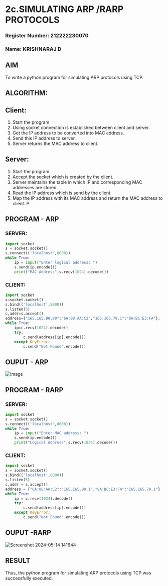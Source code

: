 # 2c.SIMULATING ARP /RARP PROTOCOLS
### Register Number: 212222230070
### Name: KRISHNARAJ D
## AIM
To write a python program for simulating ARP protocols using TCP.
## ALGORITHM:
## Client:
1. Start the program
2. Using socket connection is established between client and server.
3. Get the IP address to be converted into MAC address.
4. Send this IP address to server.
5. Server returns the MAC address to client.
## Server:
1. Start the program
2. Accept the socket which is created by the client.
3. Server maintains the table in which IP and corresponding MAC addresses are
stored.
4. Read the IP address which is send by the client.
5. Map the IP address with its MAC address and return the MAC address to client.
P
## PROGRAM - ARP
### SERVER:
```python
import socket
s = socket.socket()
s.connect(('localhost',8000))
while True:
    ip = input("Enter logical address: ")
    s.send(ip.encode())
    print("MAC Address",s.recv(1024).decode())
```
### CLIENT:
```python
import socket
s=socket.socket()
s.bind(('localhost',8000))
s.listen(5)
c,addr=s.accept()
address={"165.165.80.80":"6A:08:AA:C2","165.165.79.1":"8A:BC:E3:FA"};
while True:
    ip=c.recv(1024).decode()
    try:
        c.send(address[ip].encode())
    except KeyError:
        c.send("Not Found".encode())
```
## OUPUT - ARP
![image](https://github.com/lokeshrahulv/2c.ARP_RARP_PROTOCOLS/assets/118423842/6b29338d-611c-464b-9e34-9b935585b62d)

## PROGRAM - RARP
### SERVER:
```python
import socket
s = socket.socket()
s.connect(('localhost',8000))
while True:
    ip = input("Enter MAC address: ")
    s.send(ip.encode())
    print("Logical Address",s.recv(1024).decode())
```
### CLIENT:
```python
import socket
s = socket.socket()
s.bind(('localhost',8000))
s.listen(5)
c,addr = s.accept()
address = {"6A:08:AA:C2":"165.165.80.1","8A:BC:E3:FA":"165.165.79.1"}
while True:
    ip = c.recv(1024).decode()
    try:
        c.send(address[ip].encode())
    except KeyError:
        c.send("Not Found".encode())
```
## OUPUT -RARP
![Screenshot 2024-05-14 141644](https://github.com/lokeshrahulv/2c.ARP_RARP_PROTOCOLS/assets/118423842/bba90085-12bd-4173-a35f-e7cbf444cf2e)

## RESULT
Thus, the python program for simulating ARP protocols using TCP was successfully 
executed.
